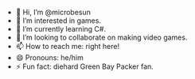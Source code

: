 - 👋 Hi, I’m @microbesun
- 👀 I’m interested in games. 
- 🌱 I’m currently learning C#. 
- 💞️ I’m looking to collaborate on making video games. 
- 📫 How to reach me: right here!
- 😄 Pronouns: he/him
- ⚡ Fun fact: diehard Green Bay Packer fan. 

<!---
microbesun/microbesun is a ✨ special ✨ repository because its `README.md` (this file) appears on your GitHub profile.
You can click the Preview link to take a look at your changes.
--->
